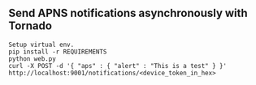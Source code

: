 ## Send APNS notifications asynchronously with Tornado
    Setup virtual env.
    pip install -r REQUIREMENTS
    python web.py
    curl -X POST -d '{ "aps" : { "alert" : "This is a test" } }' http://localhost:9001/notifications/<device_token_in_hex>
